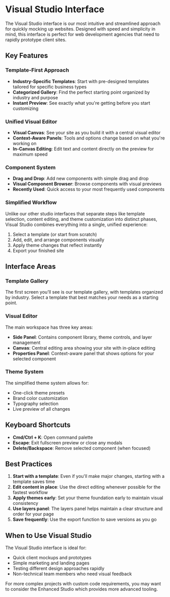 # Visual Studio Interface

The Visual Studio interface is our most intuitive and streamlined approach for quickly mocking up websites. Designed with speed and simplicity in mind, this interface is perfect for web development agencies that need to rapidly prototype client sites.

## Key Features

### Template-First Approach
- **Industry-Specific Templates**: Start with pre-designed templates tailored for specific business types
- **Categorized Gallery**: Find the perfect starting point organized by industry and purpose
- **Instant Preview**: See exactly what you're getting before you start customizing

### Unified Visual Editor
- **Visual Canvas**: See your site as you build it with a central visual editor
- **Context-Aware Panels**: Tools and options change based on what you're working on
- **In-Canvas Editing**: Edit text and content directly on the preview for maximum speed

### Component System
- **Drag and Drop**: Add new components with simple drag and drop
- **Visual Component Browser**: Browse components with visual previews
- **Recently Used**: Quick access to your most frequently used components

### Simplified Workflow
Unlike our other studio interfaces that separate steps like template selection, content editing, and theme customization into distinct phases, Visual Studio combines everything into a single, unified experience:

1. Select a template (or start from scratch)
2. Add, edit, and arrange components visually
3. Apply theme changes that reflect instantly
4. Export your finished site

## Interface Areas

### Template Gallery
The first screen you'll see is our template gallery, with templates organized by industry. Select a template that best matches your needs as a starting point.

### Visual Editor
The main workspace has three key areas:

- **Side Panel**: Contains component library, theme controls, and layer management
- **Canvas**: Central editing area showing your site with in-place editing
- **Properties Panel**: Context-aware panel that shows options for your selected component

### Theme System
The simplified theme system allows for:
- One-click theme presets
- Brand color customization
- Typography selection
- Live preview of all changes

## Keyboard Shortcuts

- **Cmd/Ctrl + K**: Open command palette
- **Escape**: Exit fullscreen preview or close any modals
- **Delete/Backspace**: Remove selected component (when focused)

## Best Practices

1. **Start with a template**: Even if you'll make major changes, starting with a template saves time
2. **Edit content in place**: Use the direct editing whenever possible for the fastest workflow
3. **Apply themes early**: Set your theme foundation early to maintain visual consistency
4. **Use layers panel**: The layers panel helps maintain a clear structure and order for your page
5. **Save frequently**: Use the export function to save versions as you go

## When to Use Visual Studio

The Visual Studio interface is ideal for:
- Quick client mockups and prototypes
- Simple marketing and landing pages
- Testing different design approaches rapidly
- Non-technical team members who need visual feedback

For more complex projects with custom code requirements, you may want to consider the Enhanced Studio which provides more advanced tooling.
